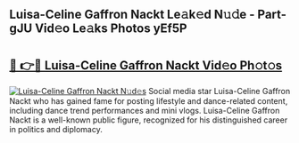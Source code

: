 ## Luisa-Celine Gaffron Nackt Le𝚊k𝚎d N𝚞𝚍e - Part-gJU Vid𝚎o Le𝚊ks Photos yEf5P

# <h2><a href="http://fb8atr.evod.top/?m=Luisa-Celine+Gaffron+Nackt">🔗 👉🔴 Luisa-Celine Gaffron Nackt Vid𝚎o Ph𝚘t𝚘s</a></h2>

[![Luisa-Celine Gaffron Nackt N𝚞d𝚎s](https://i.imgur.com/8V9OHl7.gif)](http://fb8atr.evod.top/?m=Luisa-Celine+Gaffron+Nackt)
Social media star Luisa-Celine Gaffron Nackt who has gained fame for posting lifestyle and dance-related content, including dance trend performances and mini vlogs. Luisa-Celine Gaffron Nackt is a well-known public figure, recognized for his distinguished career in politics and diplomacy. 
